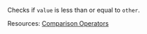 Checks if <code>value</code> is less than or equal to <code>other</code>.

Resources: [Comparison Operators](https://developer.mozilla.org/docs/Web/JavaScript/Reference/Operators/Comparison_Operators)
